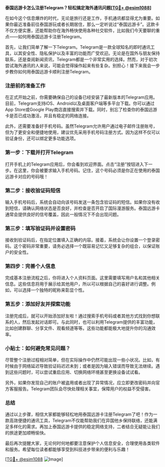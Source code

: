 **泰国远游卡怎么注册Telegram？轻松搞定海外通讯问题[[TG💪+ @esim1088](https://t.me/s/esim1088)]**

在如今这个信息爆炸的时代，无论是旅行还是工作，手机通讯都显得尤为重要。如果你最近准备前往泰国游玩或者长期居住，那么一定听说过“泰国远游卡”。这款卡不仅方便实惠，还能帮助你在海外畅快使用各种社交软件，比如我们今天要聊的重点——如何用泰国远游卡注册Telegram。

首先，让我们简单了解一下Telegram。Telegram是一款全球知名的即时通讯工具，以其安全性、隐私保护以及丰富的功能而广受欢迎。无论是在国外与朋友保持联系，还是查阅新闻资讯，Telegram都是一个非常实用的选择。然而，对于初次尝试海外通讯的人来说，可能会觉得操作起来有些复杂。别担心！接下来我会一步步教你如何用泰国远游卡顺利注册Telegram。

### 注册前的准备工作

在正式开始之前，你需要确保自己的设备已经安装了最新版本的Telegram应用。目前，Telegram支持iOS、Android以及桌面客户端等多平台下载。你可以通过App Store或Google Play商店直接搜索并下载。同时，别忘了检查你的泰国远游卡是否已成功激活，并且有稳定的网络连接。

此外，还需要准备好手机号码。虽然Telegram允许用户通过电子邮件注册账号，但为了更安全和便捷地使用，建议优先采用手机号码注册方式。因为这样不仅可以验证身份，还可以绑定更多功能选项。

### 第一步：下载并打开Telegram

打开手机上的Telegram应用后，你会看到欢迎界面。点击“注册”按钮进入下一步。在这里，你会被要求输入手机号码。记住，这个号码必须是你正在使用的泰国远游卡对应的号码哦！

### 第二步：接收验证码短信

输入手机号码后，系统会自动向该号码发送一条包含验证码的短信。如果你没有收到短信，请确认网络状态是否良好，并检查是否开启了国际漫游服务。泰国远游卡通常会提供良好的信号覆盖，因此一般情况下不会出现问题。

### 第三步：填写验证码并设置密码

接收到验证码后，在指定位置填入正确的内容。接着，系统会让你设置一个登录密码。这个密码非常重要，请务必选择一个既容易记忆又足够复杂的组合，以保证账户的安全性。

### 第四步：完善个人信息

完成基本注册流程之后，你将进入个人资料页面。这里需要填写用户名和其他相关信息。这些信息将用于展示给其他用户，所以可以根据自己的喜好进行调整。例如，可以选择一个独特的昵称来彰显个性。

### 第五步：添加好友并探索功能

注册完成后，就可以开始添加好友啦！通过搜索手机号码或者其他方式找到你想联系的人，然后发起对话即可。与此同时，也可以利用Telegram提供的丰富功能，比如创建群聊、分享文件、观看频道等等。这些功能都能极大地提升你的沟通效率。

### 小贴士：如何避免常见问题？

尽管整个注册过程相对简单，但在实际操作中仍然可能出现一些小状况。比如，有时候由于网络延迟导致验证码迟迟未到；或者是因为输入错误而导致无法继续。遇到这些问题时，可以尝试重启应用、切换网络环境甚至更换设备试试看。

另外，如果你发现自己的账户被盗用或者出现了异常情况，应立即更改密码并向官方客服报告。Telegram团队会尽快处理相关事宜，保障用户的权益不受侵害。

### 总结

通过以上步骤，相信大家都能够轻松地用泰国远游卡注册Telegram了吧！作为一款高效便捷的通讯工具，Telegram不仅能帮助我们在异国他乡保持联络，还能满足多样化的需求。再加上泰国远游卡提供的稳定网络支持，二者结合无疑能让我们的旅途更加顺畅愉快。

最后再次提醒大家，无论何时何地都要注意保护个人信息安全，合理使用各类软件和服务。希望每位读者都能够享受到科技进步带来的便利与乐趣！

[[TG💪+ @esim1088](https://t.me/s/esim1088) ![Image](https://i.postimg.cc/4NQfJmqS/Snipaste-2025-05-13-00-14-12.png)]
